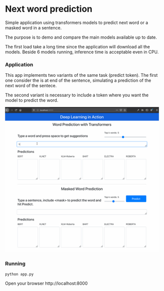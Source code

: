 # Next word prediction
Simple application using transformers models to predict next word or a masked word in a sentence.

The purpose is to demo and compare the main models available up to date.

The first load take a long time since the application will download all the models. Beside 6 models running, inference time is acceptable even in CPU.

### Application
This app implements two variants of the same task (predict <mask> token). The first one consider the <mask> is at end of the sentence, simulating a prediction of the next word of the sentece.

The second variant is necessary to include a <mask> token where you want the model to predict the word.


![Word prediction](word_prediction.gif)

### Running 

```
python app.py
```

Open your browser http://localhost:8000


